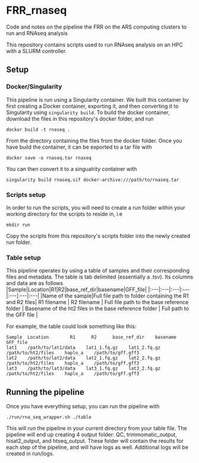 # FRR_rnaseq
Code and notes on the pipeline the FRR on the ARS computing clusters to run and RNAseq analysis

This repository contains scripts used to run RNAseq analysis on an HPC with a SLURM controller.

## Setup
### Docker/Singularity
This pipeline is run using a Singularity container. We built this container by first creating a Docker container, exporting it, and then converting it to Singularity using `singularity build`. To build the docker container, download the files in this repository's docker folder, and run
```
docker build -t rnaseq .
```
From the directory containing the files from the docker folder. Once you have build the container, it can be exported to a tar file with
```
docker save -o rnaseq.tar rnaseq
```
You can then convert it to a singualrity container with
```
singularity build rnaseq.sif docker-archive:///path/to/rnaseq.tar
```

### Scripts setup
In order to run the scripts, you will need to create a run folder within your working directory for the scripts to reside in, i.e
```
mkdir run
```

Copy the scripts from this repository's scripts folder into the newly created run folder.

### Table setup
This pipeline operates by using a table of samples and their corresponding files and metadata. The table is tab delimited (essentially a .tsv). Its columns and data are as follows
|Sample|Location|R1|R2|base_ref_dir|basename|GFF_file|
|:---|:---|:---|:---|:---|:---|:---|
|Name of the sample|Full file path to folder containing the R1 and R2 files| R1 filename | R2 filename | Full file path to the base reference folder | Basename of the ht2 files in the base reference folder | Full path to the GFF file |

For example, the table could look something like this:
```
Sample  Location        R1      R2      base_ref_dir    basename        GFF_file
lat1    /path/to/lat1/data    lat1_1.fq.gz    lat1_2.fq.gz    /path/to/ht2/files    haplo_a    /path/to/gff.gff3
lat2    /path/to/lat2/data    lat2_1.fq.gz    lat2_2.fq.gz    /path/to/ht2/files    haplo_a    /path/to/gff.gff3
lat3    /path/to/lat3/data    lat3_1.fq.gz    lat3_2.fq.gz    /path/to/ht2/files    haplo_a    /path/to/gff.gff3
```

## Running the pipeline
Once you have everything setup, you can run the pipeline with
```
./run/rna_seq_wrapper.sh ./table
```
This will run the pipeline in your current directory from your table file. The pipeline will end up creating 4 output folder: QC, trimmomatic_output, hisat2_output, and htseq_output. These folder will contain the results for each step of the pipeline, and will have logs as well. Additional logs will be created in run/logs.
